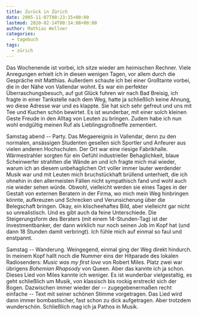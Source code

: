 ```yaml
---
title: Zurück in Zürich
date: 2005-11-07T00:23:15+00:00
lastmod: 2020-02-14T00:14:08+00:00
author: Mathias Wellner
categories:
  - tagebuch
tags:
  - zürich
---
```

Das Wochenende ist vorbei, ich sitze wieder am heimischen Rechner. Viele Anregungen erhielt ich in diesen wenigen Tagen, vor allem durch die Gespräche mit Matthias. Außerdem schaute ich bei einer Großtante vorbei, die in der Nähe von Vallendar wohnt. Es war ein perfekter Überraschungsbesuch, auf gut Glück fuhren wir nach Bad Breisig, ich fragte in einer Tankstelle nach dem Weg, hatte ja schließlich keine Ahnung, wo diese Adresse war und es klappte. Sie hat sich sehr gefreut und uns mit Tee und Kuchen schön bewirtet. Es ist wunderbar, mit einer solch kleinen Geste Freude in den Alltag von Leuten zu bringen. Zudem habe ich nun wohl endgültig meinen Ruf als Lieblingsgroßneffe zementiert.

Samstag abend -- Party. Das Megaereignis in Vallendar, denn zu den normalen, ansässigen Studenten gesellen sich Sportler und Anfeurer aus vielen anderen Hochschulen. Der Ort war eine riesige Fabrikhalle. Wärmestrahler sorgten für ein Gefühl industrieller Behaglichkeit, blaue Scheinwerfer strahlten die Wände an und ich fragte mich mal wieder, warum ich an diesem unbehaglichen Ort voller immer lauter werdender Musik war und mit Leuten mich bruchstückhaft brüllend unterhielt, die ich ohnehin in den allermeisten Fällen nicht sympathisch fand und wohl auch nie wieder sehen würde. Obwohl, vielleicht werden sie eines Tages in der Gestalt von externen Beratern in der Firma, wo mich mein Weg hinbringen könnte, aufkreuzen und Schrecken und Verunsicherung über die Belegschaft bringen. Okay, ein klischeehaftes Bild, aber vielleicht gar nicht so unrealistisch. Und es gibt auch da feine Unterschiede. Die Steigerungsform des Beraters (mit einem 14-Stunden-Tag) ist der Investmentbanker, der dann wirklich nur noch seinen Job im Kopf hat (und dann 18 Stunden damit verbringt). Ich fühle mich auf einmal so faul und enstpannt.

Samstag -- Wanderung. Weingegend, einmal ging der Weg direkt hindurch. In meinem Kopf hallt noch die Nummer eins der Hitparade des lokalen Radiosenders: _Music was my first love_ von Robert Miles. Platz zwei war übrigens _Bohemian Rhapsody_ von Queen. Aber das kannte ich ja schon. Dieses Lied von Miles kannte ich weniger. Es ist wunderbar vielgestaltig, es geht schließlich um Musik, von klassisch bis rockig erstreckt sich der Bogen. Dazwischen immer wieder der -- zugegebenermaßen recht einfache -- Text mit seiner schönen Stimme vorgetragen. Das Lied wird dann immer bombastischer, fast schon zu dick aufgetragen. Aber trotzdem wunderschön. Schließlich mag ich ja Pathos in Musik.
